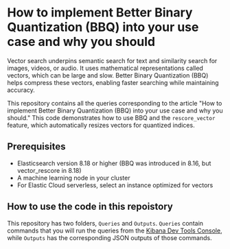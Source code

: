 # How to implement Better Binary Quantization (BBQ) into your use case and why you should
Vector search underpins semantic search for text and similarity search for images, videos, or audio. It uses mathematical representations called vectors, which can be large and slow. Better Binary Quantization (BBQ) helps compress these vectors, enabling faster searching while maintaining accuracy. 

This repository contains all the queries corresponding to the article "How to implement Better Binary Quantization (BBQ) into your use case and why you should." This code demonstrates how to use BBQ and the `rescore_vector` feature, which automatically resizes vectors for quantized indices.

## Prerequisites

- Elasticsearch version 8.18 or higher (BBQ was introduced in 8.16, but vector_rescore in 8.18)
- A machine learning node in your cluster
- For Elastic Cloud serverless, select an instance optimized for vectors

## How to use the code in this repoistory
This repository has two folders, `Queries` and `Outputs`. `Queries` contain commands that you will run the queries from the [Kibana Dev Tools Console](https://www.elastic.co/guide/en/kibana/8.18/console-kibana.html), while `Outputs` has the corresponding JSON outputs of those commands.
